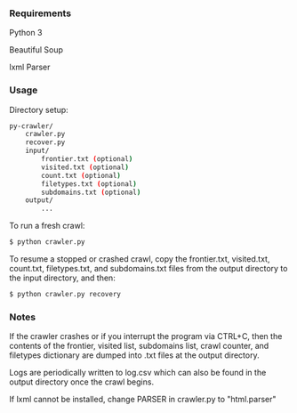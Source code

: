 ### Requirements
	
Python 3

Beautiful Soup

lxml Parser

### Usage

Directory setup:
```sh
py-crawler/
    crawler.py
    recover.py
    input/
        frontier.txt (optional)
        visited.txt (optional)
        count.txt (optional)
        filetypes.txt (optional)
        subdomains.txt (optional)
    output/
        ...
```
To run a fresh crawl:
```sh
$ python crawler.py
```
To resume a stopped or crashed crawl, copy the frontier.txt, visited.txt, count.txt, filetypes.txt, and subdomains.txt files from the output directory to the input directory, and then:
```sh
$ python crawler.py recovery
```

### Notes

If the crawler crashes or if you interrupt the program via CTRL+C, then the contents of the frontier, visited list, subdomains list, crawl counter, and filetypes dictionary are dumped into .txt files at the output directory.

Logs are periodically written to log.csv which can also be found in the output directory once the crawl begins.

If lxml cannot be installed, change PARSER in crawler&#46;py to "html.parser"